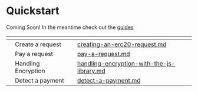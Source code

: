 # Quickstart

Coming Soon! In the meantime check out the [guides](../learn-request-network/guides/ "mention")

<table data-card-size="large" data-column-title-hidden data-view="cards"><thead><tr><th></th><th></th><th data-hidden></th><th data-hidden data-card-target data-type="content-ref"></th><th data-hidden data-card-cover data-type="files"></th></tr></thead><tbody><tr><td></td><td>Create a request</td><td></td><td><a href="../learn-request-network/guides/creating-an-erc20-request.md">creating-an-erc20-request.md</a></td><td></td></tr><tr><td></td><td>Pay a request</td><td></td><td><a href="../learn-request-network/guides/pay-a-request.md">pay-a-request.md</a></td><td></td></tr><tr><td></td><td>Handling Encryption</td><td></td><td><a href="../learn-request-network/guides/handling-encryption-with-the-js-library.md">handling-encryption-with-the-js-library.md</a></td><td></td></tr><tr><td></td><td>Detect a payment</td><td></td><td><a href="../learn-request-network/guides/detect-a-payment.md">detect-a-payment.md</a></td><td></td></tr></tbody></table>
